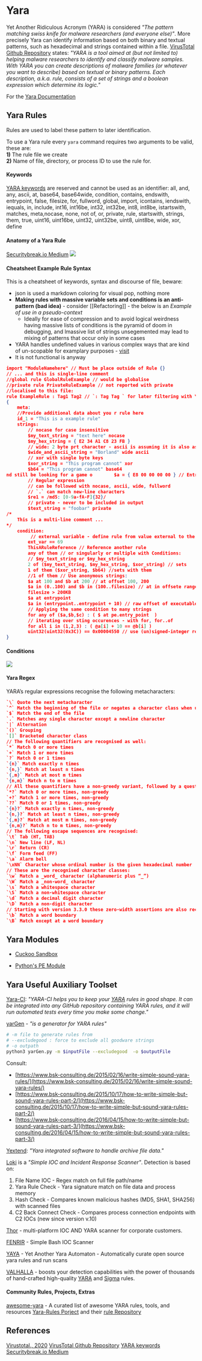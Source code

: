 # Yara

Yet Another Ridiculous Acronym (YARA) is considered *"The pattern matching swiss knife for malware researchers (and everyone else)"*. More precisely Yara can identify information based on both binary and textual patterns, such as hexadecimal and strings contained within a file. [VirusTotal Github Repository](https://github.com/VirusTotal/yara) states: *"YARA is a tool aimed at (but not limited to) helping malware researchers to identify and classify malware samples. With YARA you can create descriptions of malware families (or whatever you want to describe) based on textual or binary patterns. Each description, a.k.a. rule, consists of a set of strings and a boolean expression which determine its logic."*

For the [Yara Documentation](https://yara.readthedocs.io/en/stable/)

## Yara Rules

Rules are used to label these pattern to later identification.

To use a Yara rule every `yara` command requires two arguments to be valid, these are:  
**1)** The rule file we create  
**2)** Name of file, directory, or process ID to use the rule for.

####  Keywords

[YARA keywords](https://yara.readthedocs.io/en/stable/writingrules.html#table-1) are reserved and cannot be used as an identifier:
all, and, any, ascii, at, base64, base64wide, condition, contains, endswith, entrypoint, false, filesize, for, fullword, global, import, icontains, iendswith, iequals, in, include, int16, int16be, int32, int32be, int8, int8be, istartswith, matches, meta,nocase, none, not
of, or, private, rule, startswith, strings, them, true, uint16, uint16be, uint32, uint32be, uint8, uint8be, wide, xor, define

#### Anatomy of a Yara Rule

[Securitybreak.io Medium](https://blog.securitybreak.io/security-infographics-9c4d3bd891ef#18dd)
![](anatomyofyararules.png)

#### Cheatsheet Example Rule Syntax

This is a cheatsheet of keywords, syntax and discourse of file, beware:
- json is used a markdown coloring for visual pop, nothing more
- **Making rules with massive variable sets and conditions is an anti-pattern (bad idea)** - consider [[Refactoring]] - the below is an *Example of use in a pseudo-context*
	- Ideally for ease of compression and to avoid logical weirdness having massive lists of conditions is the pyramid of doom in debugging, and lmassive list of strings unsegemented may lead to mixing of patterns that occur only in some cases
- YARA handles undefined values in various complex ways that are kind of un-scopable for examplary purposes - [visit](https://yara.readthedocs.io/en/stable/writingrules.html#undefined-values-1)
- It is not functional is anyway
```json
import "ModuleNamehere" // Must be place outside of Rule {}
// ... and this is single-line comment
//global rule GlobalRuleExample // would be globalise
//private rule PrivateRuleExample // not reported with private
//localised to this file:
rule ExampleRule : Tag1 Tag2 // `: Tag Tag ` for later filtering with Yara 
{
	meta:
	//Provide additional data about you r rule here
	id_1 = "This is a example rule"
    strings:
	    // nocase for case insensitive
        $my_text_string = "text here" nocase 
        $my_hex_string = { E2 34 A1 C8 23 FB }
        // wide: 2 byte prt character - ascii is assuming it is also ascii
        $wide_and_ascii_string = "Borland" wide ascii
        // xor with single byte keys
        $xor_string = "This program cannot" xor
        $b64 = "This program cannot" base64
nd still be looking for a game o        $a = { E8 00 00 00 00 } // Entrypoint string
        // Regular expression
        // can be followed with nocase, ascii, wide, fullword
        // `.` can match new-line characters
        $re1 = /md5: [0-9a-fA-F]{32}/
        // private - never to be included in output
        $text_string = "foobar" private
/*
    This is a multi-line comment ...
*/
    condition:
	     // external variable - define rule from value external to the rule
	    ext_var == 69
	    ThisARuleReference // Reference another rule
        any of them // or singularly or multiple with Conditions:
        // $my_text_string or $my_hex_string
        2 of ($my_text_string, $my_hex_string, $xor_string) // sets
        1 of them ($xor_string, $b64) //sets with them
        //1 of them // Use anonymous strings:
	    $a at 100 and $b at 200 // at offset 100, 200
	    $a in (0..100) and $b in (100..filesize) // at in offsete ranges
	    filesize > 200KB
	    $a at entrypoint
	    $a in (entrypoint..entrypoint + 10) // raw offset of executable's entrypoint 
	    // Applying the same condition to many strings
	    for any of ($a,$b,$c) : ( $ at pe.entry_point  )
	    // iterating over sting occurences - with for, for..of
	    for all i in (1,2,3) : ( @a[i] + 10 == @b[i] )
	    uint32(uint32(0x3C)) == 0x00004550 // use (un)signed-integer read offsets 
}
```

#### Conditions
![](yaraconditions.png)

#### Yara Regex

YARA’s regular expressions recognise the following metacharacters:
```json
`\` Quote the next metacharacter
`^` Match the beginning of the file or negates a character class when used as the first character after the opening bracket
`$` Match the end of the file
`.` Matches any single character except a newline character
`|` Alternation
`()` Grouping
`[]` Bracketed character class
// The following quantifiers are recognised as well:
`*` Match 0 or more times
`+` Match 1 or more times
`?` Match 0 or 1 times
`{n}` Match exactly n times
`{n,}` Match at least n times
`{,m}` Match at most m times
`{n,m}` Match n to m times
// All these quantifiers have a non-greedy variant, followed by a question mark (?):
`*?` Match 0 or more times, non-greedy
`+?` Match 1 or more times, non-greedy
`??` Match 0 or 1 times, non-greedy
`{n}?` Match exactly n times, non-greedy
`{n,}?` Match at least n times, non-greedy
`{,m}?` Match at most m times, non-greedy
`{n,m}?` Match n to m times, non-greedy
// The following escape sequences are recognised:
`\t` Tab (HT, TAB)
`\n` New line (LF, NL)
`\r` Return (CR)
`\f` Form feed (FF)
`\a` Alarm bell
`\xNN` Character whose ordinal number is the given hexadecimal number
// These are the recognised character classes:
`\w` Match a _word_ character (alphanumeric plus “_”)
`\W` Match a _non-word_ character
`\s` Match a whitespace character
`\S` Match a non-whitespace character
`\d` Match a decimal digit character
`\D` Match a non-digit character
// Starting with version 3.3.0 these zero-width assertions are also recognized:
`\b` Match a word boundary
`\B` Match except at a word boundary
```

## Yara Modules

- [Cuckoo Sandbox](https://cuckoosandbox.org/)

- [Python's PE Module](https://pypi.org/project/pefile/) 


## Yara Useful Auxiliary Toolset

[Yara-CI](https://yara-ci.cloud.virustotal.com/): *"YARA-CI helps you to keep your [YARA](https://virustotal.github.io/yara/) rules in good shape. It can be integrated into any GitHub repository containing YARA rules, and it will run automated tests every time you make some change."*

[yarGen](https://github.com/Neo23x0/yarGen) - *"is a generator for YARA rules"*

```bash 
# -m file to generate rules from
# --excludegood : force to exclude all goodware strings
# -o outpath
python3 yarGen.py -m $inputFile --excludegood  -o $outputFile
```

Consult:
-   [https://www.bsk-consulting.de/2015/02/16/write-simple-sound-yara-rules/](https://www.bsk-consulting.de/2015/02/16/write-simple-sound-yara-rules/)  
-   [https://www.bsk-consulting.de/2015/10/17/how-to-write-simple-but-sound-yara-rules-part-2/](https://www.bsk-consulting.de/2015/10/17/how-to-write-simple-but-sound-yara-rules-part-2/)
-   [https://www.bsk-consulting.de/2016/04/15/how-to-write-simple-but-sound-yara-rules-part-3/](https://www.bsk-consulting.de/2016/04/15/how-to-write-simple-but-sound-yara-rules-part-3/)

[Yextend](https://github.com/BayshoreNetworks/yextend): *"Yara integrated software to handle archive file data."*

[Loki](https://github.com/Neo23x0/Loki)  is a *"Simple IOC and Incident Response Scanner"*. Detection is based on:
1. File Name IOC - Regex match on full file path/name
2. Yara Rule Check - Yara signature match on file data and process memory
3. Hash Check - Compares known malicious hashes (MD5, SHA1, SHA256) with scanned files
4. C2 Back Connect Check - Compares process connection endpoints with C2 IOCs (new since version v.10)

[Thor](https://www.nextron-systems.com/thor-lite/) - multi-platform IOC AND YARA scanner for corporate customers.

[FENRIR](https://github.com/Neo23x0/Fenrir) - Simple Bash IOC Scanner

[YAYA](https://github.com/EFForg/yaya) - Yet Another Yara Automaton - Automatically curate open source yara rules and run scans

[VALHALLA](https://www.nextron-systems.com/valhalla/)  -  boosts your detection capabilities with the power of thousands of hand-crafted high-quality [YARA](https://virustotal.github.io/yara/) and [Sigma](https://github.com/SigmaHQ/sigma) rules.

#### Community Rules, Projects, Extras

[awesome-yara](https://github.com/InQuest/awesome-yara) - A curated list of awesome YARA rules, tools, and resources
[Yara-Rules Porject](https://github.com/Yara-Rules) and their [rule Repository](https://github.com/Yara-Rules/rules)

## References

[Virustotal., 2020](https://virustotal.github.io/yara/)
[VirusTotal Github Repository](https://github.com/VirusTotal/yara)
[YARA keywords](https://yara.readthedocs.io/en/stable/writingrules.html#table-1)
[Securitybreak.io Medium](https://blog.securitybreak.io/security-infographics-9c4d3bd891ef#18dd)